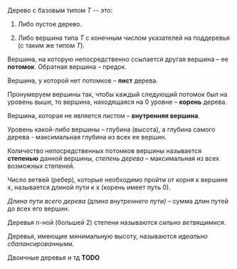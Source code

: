Дерево с базовым типом $T$ -- это:

1. Либо пустое дерево.

2. Либо вершина типа $T$ с конечным числом указателей на поддеревья (с таким же типом $T$).

Вершина, на которую непосредственно ссылается другая вершина – ее **потомок**. Обратная вершина – предок.

Вершина, у которой нет потомков – **лист** дерева.

Пронумеруем вершины так, чтобы каждый следующий потомок был на уровень 
выше, то вершина, находящаяся на 0 уровне – **корень** дерева.

Вершина, которая не является листом – **внутренняя вершина**.

Уровень какой-либо вершины – глубина (высота), а глубина самого дерева - максимальная глубина из всех ее вершин.

Количество непосредственных потомков вершины называется **степенью** данной вершины, *степень дерева* – максимальная из всех возможных степеней.

Число ветвей (ребер), которые необходимо пройти от корня к вершине х, называется длиной пути к х (корень имеет путь 0).

*Длина пути всего дерева (длина внутреннего пути)* – сумма длин путей до всех его вершин.

Деревья n-ной (большей 2) степени называются *сильно ветвящимися*.

Деревья, имеющие минимальную высоту, называются *идеально сбалансированными*.

Двоичные деревья и тд **TODO**
